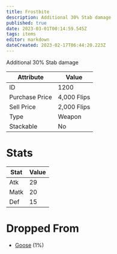 ```yaml
---
title: Frostbite
description: Additional 30% Stab damage
published: true
date: 2023-03-01T00:14:59.545Z
tags: items
editor: markdown
dateCreated: 2023-02-17T06:44:20.223Z
---
```


Additional 30% Stab damage

|Attribute|Value|
|-|-|
|ID|1200|
|Purchase Price|4,000 Flips|
|Sell Price|2,000 Flips|
|Type|Weapon|
|Stackable|No|

# Stats
|Stat|Value|
|-|-|
|Atk|29|
|Matk|20|
|Def|15|

# Dropped From
 * [Goose](/monsters/goose) (1%)
